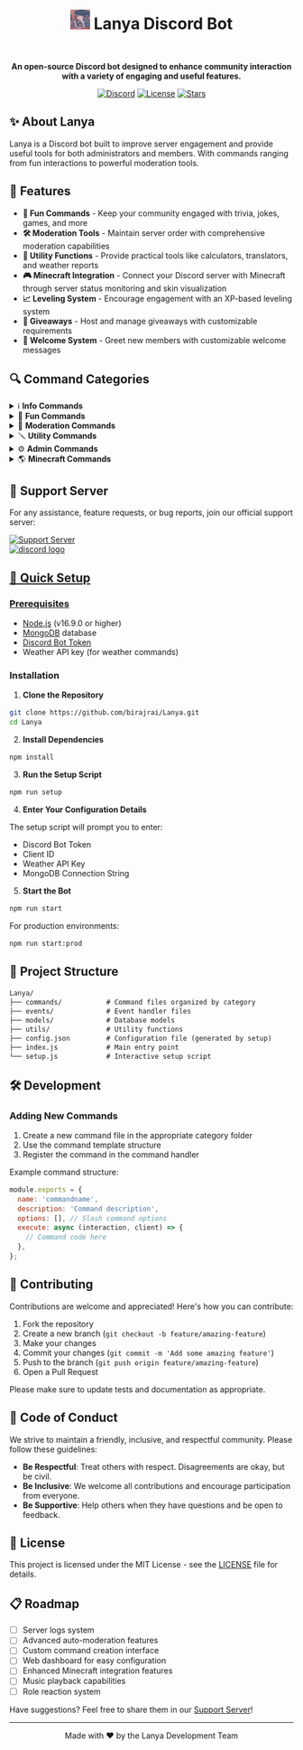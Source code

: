 <div align="center">

  <h1><img src="utils/logo.jpg" alt="Lanya Logo" width="35"> Lanya Discord Bot</h1>
  <br>
  <p><strong>An open-source Discord bot designed to enhance community interaction with a variety of engaging and useful features.</strong></p>
  
  [![Discord](https://img.shields.io/discord/865198018872999966?color=5865F2&logo=discord&logoColor=white)](https://discord.gg/kAYpdenZ8b)
  [![License](https://img.shields.io/github/license/birajrai/Lanya)](LICENSE)
  [![Stars](https://img.shields.io/github/stars/birajrai/Lanya?style=social)](https://github.com/birajrai/Lanya/stargazers)
</div>

## ✨ About Lanya

Lanya is a Discord bot built to improve server engagement and provide useful tools for both administrators and members. With commands ranging from fun interactions to powerful moderation tools.

## 🚀 Features

- **🎉 Fun Commands** - Keep your community engaged with trivia, jokes, games, and more
- **🛠️ Moderation Tools** - Maintain server order with comprehensive moderation capabilities
- **🔧 Utility Functions** - Provide practical tools like calculators, translators, and weather reports
- **🎮 Minecraft Integration** - Connect your Discord server with Minecraft through server status monitoring and skin visualization
- **📈 Leveling System** - Encourage engagement with an XP-based leveling system
- **🎁 Giveaways** - Host and manage giveaways with customizable requirements
- **👋 Welcome System** - Greet new members with customizable welcome messages

## 🔍 Command Categories

<details>
<summary>ℹ️ <strong>Info Commands</strong></summary>
<br>

| Command        | Description                            |
| -------------- | -------------------------------------- |
| `/botinfo`     | Display information about the bot      |
| `/help`        | Show help menu with all commands       |
| `/ping`        | Check the bot's response time          |
| `/roleinfo`    | View detailed information about a role |
| `/serverinfo`  | Display information about the server   |
| `/userinfo`    | Show information about a user          |
| `/level`       | Check your current level and XP        |
| `/leaderboard` | View the server's level leaderboard    |

</details>

<details>
<summary>🎈 <strong>Fun Commands</strong></summary>
<br>

| Command         | Description                                |
| --------------- | ------------------------------------------ |
| `/8ball`        | Ask the magic 8-ball a question            |
| `/catfact`      | Get a random fact about cats               |
| `/coinflip`     | Flip a coin                                |
| `/dadjoke`      | Hear a random dad joke                     |
| `/dogfact`      | Get a random fact about dogs               |
| `/joke`         | Receive a random joke                      |
| `/meme`         | View a random meme                         |
| `/pp`           | Check the size of your... nevermind        |
| `/randomnumber` | Generate a random number                   |
| `/trivia`       | Test your knowledge with a trivia question |

</details>

<details>
<summary>🔨 <strong>Moderation Commands</strong></summary>
<br>

| Command      | Description                             |
| ------------ | --------------------------------------- |
| `/ban`       | Ban a user from the server              |
| `/clear`     | Delete multiple messages at once        |
| `/kick`      | Kick a user from the server             |
| `/lock`      | Lock a channel to prevent messages      |
| `/nick`      | Change a user's nickname                |
| `/timeout`   | Timeout a user for a specified duration |
| `/unban`     | Unban a user from the server            |
| `/unlock`    | Unlock a previously locked channel      |
| `/untimeout` | Remove a timeout from a user            |
| `/warn`      | Warn a user for inappropriate behavior  |
| `/warnings`  | View a user's warning history           |

</details>

<details>
<summary>🪛 <strong>Utility Commands</strong></summary>
<br>

| Command       | Description                                |
| ------------- | ------------------------------------------ |
| `/calculator` | Perform mathematical calculations          |
| `/define`     | Look up the definition of a word           |
| `/todo`       | Manage your personal to-do list            |
| `/translate`  | Translate text between languages           |
| `/weather`    | Check the weather for a specified location |

</details>

<details>
<summary>⚙️ <strong>Admin Commands</strong></summary>
<br>

| Command          | Description                                                 |
| ---------------- | ----------------------------------------------------------- |
| `/giveaway`      | Create and manage giveaways                                 |
| `/leveladmin`    | Configure the leveling system                               |
| `/welcome`       | Set up custom welcome messages                              |
| `/guildsettings` | Manage server-specific settings                             |
| `/autorole`      | Configure roles to be automatically assigned to new members |

</details>

<details>
<summary>🌎 <strong>Minecraft Commands</strong></summary>
<br>

| Command               | Description                            |
| --------------------- | -------------------------------------- |
| `/achievement`        | Generate a Minecraft achievement image |
| `/addserverstatus`    | Add a Minecraft server to monitor      |
| `/bodyavatar`         | View a player's body avatar            |
| `/fullbody`           | View a player's full body model        |
| `/headavatar`         | View a player's head avatar            |
| `/listserverstatus`   | List all monitored Minecraft servers   |
| `/playerhead`         | Get a player's head image              |
| `/removeserverstatus` | Stop monitoring a Minecraft server     |
| `/serverstatus`       | Check the status of a monitored server |
| `/skin`               | View a player's skin                   |

</details>

## 🤝 Support Server

For any assistance, feature requests, or bug reports, join our official support server:

<a href="https://discord.gg/kAYpdenZ8b"><img src="https://discord.com/api/guilds/865198018872999966/widget.png?style=banner2" alt="Support Server"></a>
<br>
  <a href="https://discord.gg/kAYpdenZ8b" target="_blank">
    <img src="https://img.shields.io/static/v1?message=Discord&logo=discord&label=&color=7289DA&logoColor=white&labelColor=&style=for-the-badge" height="35" alt="discord logo"  />

## 🔧 Quick Setup

### Prerequisites

- [Node.js](https://nodejs.org/) (v16.9.0 or higher)
- [MongoDB](https://www.mongodb.com/) database
- [Discord Bot Token](https://discord.com/developers/applications)
- Weather API key (for weather commands)

### Installation

1. **Clone the Repository**

```bash
git clone https://github.com/birajrai/Lanya.git
cd Lanya
```

2. **Install Dependencies**

```bash
npm install
```

3. **Run the Setup Script**

```bash
npm run setup
```

4. **Enter Your Configuration Details**

The setup script will prompt you to enter:

- Discord Bot Token
- Client ID
- Weather API Key
- MongoDB Connection String

5. **Start the Bot**

```bash
npm run start
```

For production environments:

```bash
npm run start:prod
```

## 🧩 Project Structure

```
Lanya/
├── commands/           # Command files organized by category
├── events/             # Event handler files
├── models/             # Database models
├── utils/              # Utility functions
├── config.json         # Configuration file (generated by setup)
├── index.js            # Main entry point
└── setup.js            # Interactive setup script
```

## 🛠️ Development

### Adding New Commands

1. Create a new command file in the appropriate category folder
2. Use the command template structure
3. Register the command in the command handler

Example command structure:

```javascript
module.exports = {
  name: 'commandname',
  description: 'Command description',
  options: [], // Slash command options
  execute: async (interaction, client) => {
    // Command code here
  },
};
```

## 🤲 Contributing

Contributions are welcome and appreciated! Here's how you can contribute:

1. Fork the repository
2. Create a new branch (`git checkout -b feature/amazing-feature`)
3. Make your changes
4. Commit your changes (`git commit -m 'Add some amazing feature'`)
5. Push to the branch (`git push origin feature/amazing-feature`)
6. Open a Pull Request

Please make sure to update tests and documentation as appropriate.

## 📜 Code of Conduct

We strive to maintain a friendly, inclusive, and respectful community. Please follow these guidelines:

- **Be Respectful**: Treat others with respect. Disagreements are okay, but be civil.
- **Be Inclusive**: We welcome all contributions and encourage participation from everyone.
- **Be Supportive**: Help others when they have questions and be open to feedback.

## 📝 License

This project is licensed under the MIT License - see the [LICENSE](LICENSE) file for details.

## 📋 Roadmap

- [ ] Server logs system
- [ ] Advanced auto-moderation features
- [ ] Custom command creation interface
- [ ] Web dashboard for easy configuration
- [ ] Enhanced Minecraft integration features
- [ ] Music playback capabilities
- [ ] Role reaction system

Have suggestions? Feel free to share them in our [Support Server](https://discord.gg/kAYpdenZ8b)!

---

<div align="center">
  Made with ❤️ by the Lanya Development Team
</div>
